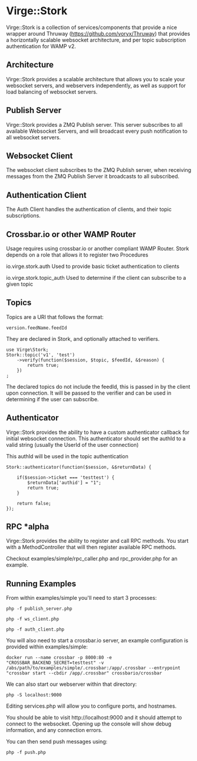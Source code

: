 # Virge::Stork

Virge::Stork is a collection of services/components that provide a nice wrapper
around Thruway (https://github.com/voryx/Thruway) that provides a horizontally 
scalable websocket architecture, and per topic subscription authentication 
for WAMP v2.

## Architecture
Virge::Stork provides a scalable architecture that allows you to scale your
websocket servers, and webservers independently, as well as support
for load balancing of websocket servers.

## Publish Server
Virge::Stork provides a ZMQ Publish server. This server subscribes to all 
available Websocket Servers, and will broadcast every push notification to 
all websocket servers. 

## Websocket Client
The websocket client subscribes to the ZMQ Publish server, when receiving messages from the ZMQ Publish Server it broadcasts to all subscribed.

## Authentication Client
The Auth Client handles the authentication of clients, and their topic subscriptions.

## Crossbar.io or other WAMP Router
Usage requires using crossbar.io or another compliant WAMP Router. Stork
depends on a role that allows it to register two Procedures

io.virge.stork.auth
Used to provide basic ticket authentication to clients

io.virge.stork.topic_auth
Used to determine if the client can subscribe to a given topic

## Topics
Topics are a URI that follows the format:
```
version.feedName.feedId
```

They are declared in Stork, and optionally attached to verifiers.
```
use Virge\Stork;
Stork::topic('v1', 'test')
    ->verify(function($session, $topic, $feedId, &$reason) {
        return true;
    })
;
```

The declared topics do not include the feedId, this is passed in by the client
upon connection. It will be passed to the verifier and can be used in determining
if the user can subscribe.

## Authenticator
Virge::Stork provides the ability to have a custom authenticator callback
for initial websocket connection. This authenticator should set the 
authId to a valid string (usually the UserId of the user connection)

This authId will be used in the topic authentication
```
Stork::authenticator(function($session, &$returnData) {
    
    if($session->ticket === 'testtest') {
        $returnData['authid'] = "1";
        return true;
    }

    return false;
});
```

## RPC *alpha
Virge::Stork provides the ability to register and call RPC methods.
You start with a MethodController that will then register available
RPC methods.

Checkout examples/simple/rpc_caller.php and rpc_provider.php for an example.


## Running Examples

From within examples/simple you'll need to start 3 processes:
```
php -f publish_server.php
```
```
php -f ws_client.php
```
```
php -f auth_client.php
```

You will also need to start a crossbar.io server, an example configuration
is provided within examples/simple:

```
docker run --name crossbar -p 8000:80 -e "CROSSBAR_BACKEND_SECRET=testtest" -v /abs/path/to/examples/simple/.crossbar:/app/.crossbar --entrypoint "crossbar start --cbdir /app/.crossbar" crossbario/crossbar
```

We can also start our webserver within that directory:

```
php -S localhost:9000
```

Editing services.php will allow you to configure ports, and hostnames.

You should be able to visit http://localhost:9000 and it should attempt to 
connect to the websocket. Opening up the console will show debug information,
and any connection errors.

You can then send push messages using:
```
php -f push.php
```
